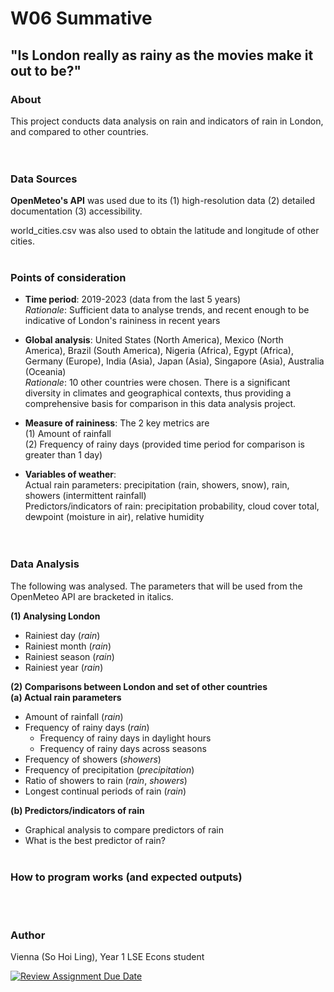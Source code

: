 # W06 Summative
## "Is London really as rainy as the movies make it out to be?"

### About  
This project conducts data analysis on rain and indicators of rain in London, and compared to other countries.  
<br><br>

### Data Sources  
**OpenMeteo's API** was used due to its (1) high-resolution data (2) detailed documentation (3) accessibility.  

world_cities.csv was also used to obtain the latitude and longitude of other cities. 
<br><br>

### Points of consideration
* **Time period**: 2019-2023 (data from the last 5 years)  
*Rationale*: Sufficient data to analyse trends, and recent enough to be indicative of London's raininess in recent years 

* **Global analysis**: 
United States (North America), Mexico (North America), Brazil (South America), Nigeria (Africa), Egypt (Africa), Germany (Europe), India (Asia), Japan (Asia), Singapore (Asia), Australia (Oceania)  
*Rationale*: 10 other countries were chosen. There is a significant diversity in climates and geographical contexts, thus providing a comprehensive basis for comparison in this data analysis project. 

* **Measure of raininess**:
The 2 key metrics are  
(1) Amount of rainfall  
(2) Frequency of rainy days (provided time period for comparison is greater than 1 day)

* **Variables of weather**:  
Actual rain parameters: precipitation (rain, showers, snow), rain, showers (intermittent rainfall)  
Predictors/indicators of rain: precipitation probability, cloud cover total, dewpoint (moisture in air), relative humidity  
<br><br>

### Data Analysis  
The following was analysed. The parameters that will be used from the OpenMeteo API are bracketed in italics. 

**(1) Analysing London**  
* Rainiest day (*rain*)
* Rainiest month (*rain*)
* Rainiest season (*rain*)
* Rainiest year (*rain*)

**(2) Comparisons between London and set of other countries**   
**(a) Actual rain parameters**
* Amount of rainfall (*rain*)
* Frequency of rainy days (*rain*)
    * Frequency of rainy days in daylight hours
    * Frequency of rainy days across seasons
* Frequency of showers (*showers*)
* Frequency of precipitation (*precipitation*)
* Ratio of showers to rain (*rain*, *showers*)
* Longest continual periods of rain (*rain*)

**(b) Predictors/indicators of rain**
* Graphical analysis to compare predictors of rain
* What is the best predictor of rain?
<br><br>

### How to program works (and expected outputs)
<br><br>

### Author  
Vienna (So Hoi Ling), Year 1 LSE Econs student

[![Review Assignment Due Date](https://classroom.github.com/assets/deadline-readme-button-22041afd0340ce965d47ae6ef1cefeee28c7c493a6346c4f15d667ab976d596c.svg)](https://classroom.github.com/a/16Ytx_fz)
